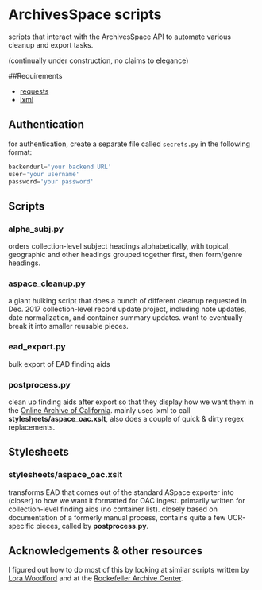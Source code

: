 # ArchivesSpace scripts

scripts that interact with the ArchivesSpace API to automate various cleanup and export tasks.

(continually under construction, no claims to elegance)

##Requirements
* [requests](http://docs.python-requests.org/en/master/)
* [lxml](http://lxml.de/)

## Authentication
for authentication, create a separate file called `secrets.py` in the following format:
```secrets.py
backendurl='your backend URL'
user='your username'
password='your password'
```

## Scripts
### alpha_subj.py
orders collection-level subject headings alphabetically, with topical, geographic and other headings grouped together first, then form/genre headings.

### aspace_cleanup.py
a giant hulking script that does a bunch of different cleanup requested in Dec. 2017 collection-level record update project, including note updates, date normalization, and container summary updates. want to eventually break it into smaller reusable pieces.

### ead_export.py
bulk export of EAD finding aids

### postprocess.py
clean up finding aids after export so that they display how we want them in the [Online Archive of California](http://www.oac.cdlib.org/). mainly uses lxml to call __stylesheets/aspace_oac.xslt__, also does a couple of quick & dirty regex replacements.

## Stylesheets
### stylesheets/aspace_oac.xslt
transforms EAD that comes out of the standard ASpace exporter into (closer) to how we want it formatted for OAC ingest. primarily written for collection-level finding aids (no container list). closely based on documentation of a formerly manual process, contains quite a few UCR-specific pieces, called by __postprocess.py__.

## Acknowledgements & other resources
I figured out how to do most of this by looking at similar scripts written by [Lora Woodford](https://github.com/lorawoodford/python_scripts) and at the [Rockefeller Archive Center](https://github.com/RockefellerArchiveCenter/scripts/tree/master/archivesspace).